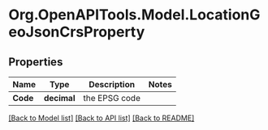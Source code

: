 # Org.OpenAPITools.Model.LocationGeoJsonCrsProperty

## Properties

Name | Type | Description | Notes
------------ | ------------- | ------------- | -------------
**Code** | **decimal** | the EPSG code | 

[[Back to Model list]](../README.md#documentation-for-models) [[Back to API list]](../README.md#documentation-for-api-endpoints) [[Back to README]](../README.md)

